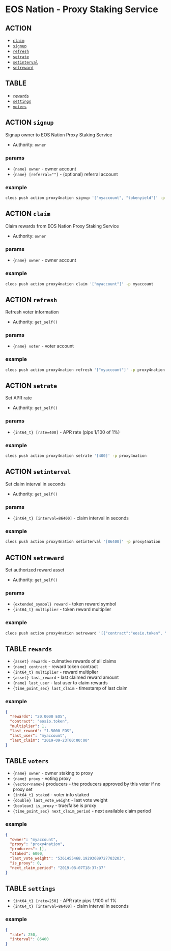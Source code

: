 # EOS Nation - Proxy Staking Service

## ACTION

- [`claim`](#action-claim)
- [`signup`](#action-signup)
- [`refresh`](#action-refresh)
- [`setrate`](#action-setrate)
- [`setinterval`](#action-setinterval)
- [`setreward`](#action-setreward)

## TABLE

- [`rewards`](#rewards-table)
- [`settings`](#settings-table)
- [`voters`](#voters-table)

## ACTION `signup`

Signup owner to EOS Nation Proxy Staking Service

- Authority: `owner`

### params

- `{name} owner` - owner account
- `{name} [referral=""]` - (optional) referral account

### example

```bash
cleos push action proxy4nation signup '["myaccount", "tokenyield"]' -p myaccount
```

## ACTION `claim`

Claim rewards from EOS Nation Proxy Staking Service

- Authority: `owner`

### params

- `{name} owner` - owner account

### example

```bash
cleos push action proxy4nation claim '["myaccount"]' -p myaccount
```

## ACTION `refresh`

Refresh voter information

- Authority: `get_self()`

### params

- `{name} voter` - voter account

### example

```bash
cleos push action proxy4nation refresh '["myaccount"]' -p proxy4nation
```

## ACTION `setrate`

Set APR rate

- Authority: `get_self()`

### params

- `{int64_t} [rate=400]` - APR rate (pips 1/100 of 1%)

### example

```bash
cleos push action proxy4nation setrate '[400]' -p proxy4nation
```

## ACTION `setinterval`

Set claim interval in seconds

- Authority: `get_self()`

### params

- `{int64_t} [interval=86400]` - claim interval in seconds

### example

```bash
cleos push action proxy4nation setinterval '[86400]' -p proxy4nation
```

## ACTION `setreward`

Set authorized reward asset

- Authority: `get_self()`

### params

- `{extended_symbol} reward` - token reward symbol
- `{int64_t} multiplier` - token reward multiplier

### example

```bash
cleos push action proxy4nation setreward '[{"contract":"eosio.token", "symbol": "4,EOS"}, 1]' -p proxy4nation
```

## TABLE `rewards`

- `{asset} rewards` - culmative rewards of all claims
- `{name} contract` - reward token contract
- `{int64_t} multiplier` - reward multiplier
- `{asset} last_reward` - last claimed reward amount
- `{name} last_user` - last user to claim rewards
- `{time_point_sec} last_claim` - timestamp of last claim

### example

```json
{
  "rewards": "20.0000 EOS",
  "contract": "eosio.token",
  "multiplier": 1,
  "last_reward": "1.5000 EOS",
  "last_user": "myaccount",
  "last_claim": "2019-09-23T00:00:00"
}
```

## TABLE `voters`

- `{name} owner` - owner staking to proxy
- `{name} proxy` - voting proxy
- `{vector<name>}` producers - the producers approved by this voter if no proxy set
- `{int64_t} staked` - voter info staked
- `{double} last_vote_weight` - last vote weight
- `{boolean} is_proxy` - true/false is proxy
- `{time_point_sec} next_claim_period` - next available claim period

### example

```json
{
  "owner": "myaccount",
  "proxy": "proxy4nation",
  "producers": [],
  "staked": 6000,
  "last_vote_weight": "5361455468.19293689727783203",
  "is_proxy": 0,
  "next_claim_period": "2019-08-07T18:37:37"
}
```

## TABLE `settings`

- `{int64_t} [rate=250]` - APR rate pips 1/100 of 1%
- `{int64_t} [interval=86400]` - claim interval in seconds

### example

```json
{
  "rate": 250,
  "interval": 86400
}
```
